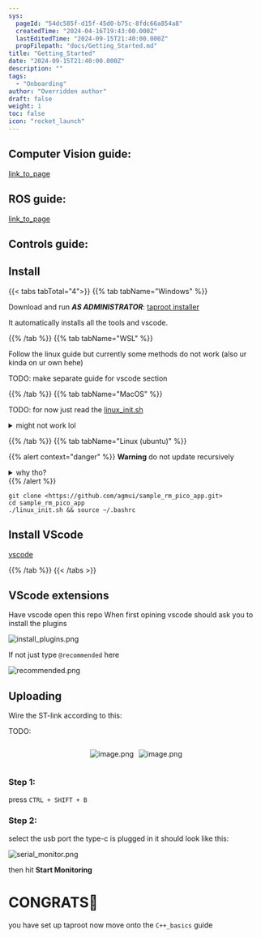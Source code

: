 ```yaml
---
sys:
  pageId: "54dc585f-d15f-45d0-b75c-8fdc66a854a8"
  createdTime: "2024-04-16T19:43:00.000Z"
  lastEditedTime: "2024-09-15T21:40:00.000Z"
  propFilepath: "docs/Getting_Started.md"
title: "Getting_Started"
date: "2024-09-15T21:40:00.000Z"
description: ""
tags:
  - "Onboarding"
author: "Overridden author"
draft: false
weight: 1
toc: false
icon: "rocket_launch"
---
```


## Computer Vision guide:

[link_to_page](86d45bc0-388b-4d26-8848-44f255f73d0e)

## ROS guide:

[link_to_page](3c76c1de-ec8f-46d6-8b0a-294005edc2d5)

## Controls guide:

## Install

{{< tabs tabTotal="4">}}
{{% tab tabName="Windows" %}}

Download and run _**AS ADMINISTRATOR**_: [taproot installer](https://github.com/Thornbots/TeachingFreshies/releases/tag/1.0)

It automatically installs all the tools and vscode.

{{% /tab %}}
{{% tab tabName="WSL" %}}

Follow the linux guide but currently some methods do not work (also ur kinda on ur own hehe)

TODO: make separate guide for vscode section

{{% /tab %}}
{{% tab tabName="MacOS" %}}

TODO: for now just read the [linux_init.sh](https://github.com/agmui/sample_rm_pico_app/blob/main/linux_init.sh)

<details>
<summary>might not work lol</summary>

`brew install libusb pkg-config`

Next install: [vscode](https://code.visualstudio.com/Download)

</details>

{{% /tab %}}
{{% tab tabName="Linux (ubuntu)" %}}

{{% alert context="danger" %}}
**Warning** do not update recursively
<details>
<summary>why tho?</summary>
There are some submodules that may go on for a while (like tinyusb) and I highly
recommend you don't need to get them.
If you want to see what submodules I update just look in `linux_init.sh`
</details>
{{% /alert %}}

```shell
git clone <https://github.com/agmui/sample_rm_pico_app.git>
cd sample_rm_pico_app
./linux_init.sh && source ~/.bashrc
```

## Install VScode

[vscode](https://code.visualstudio.com/Download)

{{% /tab %}}
{{< /tabs >}}

## VScode extensions

Have vscode open this repo
When first opining vscode should ask you to install the plugins

![install_plugins.png](https://prod-files-secure.s3.us-west-2.amazonaws.com/d518164a-d88e-44d1-a4ee-3adb3bd8bce0/89bd30f0-1825-4e77-867b-0a41ce370880/install_plugins.png?X-Amz-Algorithm=AWS4-HMAC-SHA256&X-Amz-Content-Sha256=UNSIGNED-PAYLOAD&X-Amz-Credential=ASIAZI2LB466SE5GPHUE%2F20250206%2Fus-west-2%2Fs3%2Faws4_request&X-Amz-Date=20250206T050759Z&X-Amz-Expires=3600&X-Amz-Security-Token=IQoJb3JpZ2luX2VjED0aCXVzLXdlc3QtMiJHMEUCIGpE%2BCCIuJtkQ2c%2FPauSlLdZ286Y4HXj5U9pZ25b%2B8KWAiEAxiqy4Nsuz1J2juc6DBEKqzFhEfpTMHLK7PNPEmuuYf0q%2FwMIVhAAGgw2Mzc0MjMxODM4MDUiDEjCUMmXUW677DDz%2BircA8%2F53FTQhAYplZb8S%2B0TgVgrEF9JFubtSodpEEv5dpBRg29kjZRWRBGrQYpeGgSdaWfkIflt5mvluS0d%2BGuP%2FJPvaIB6R0dWcdUh8RNiUx7UUk2MRbRobtaj2YrBfIEKcQUGrfwjtZ1udf0RmmmJJepuE%2FszjgMbIfV%2BpU85nSOFxOdUQfJnzh7Qkd8T813hdAt7T%2FzfE5uqmywPfv6CUEo6UW6Cp13ttB9%2FrH8F8xS28eQbJ7T7tbos0U4WlSPHMf3ZKsprP2%2F8WFcMekDkWnirM6QfUeBanLU38Ri%2B8Dccsa90SzAjJIlRqdNPJymBg5LZuj7JJOG%2Bta8hUgpu3YJg04V%2BzVNjOBZ9eDheuG4SCh4ZMUiuObJeyI73xGHfesRv16sViPpK%2B6NchYHCQ4v9Qg%2FCza63cRH%2FqNuD9T8%2BPukBy24VGKQP0Bl%2BZ5cZb748dleJr6ut7EdqYi4m3vhY9HTjG7DJnhzOxgkI4IJBgrJv7snaotqbLeNae4uE4Lr5%2FP%2FK4quep80YiClKxXBetli2r%2Bh29rIoX8hVCmMaG%2FlJ2yLy3mVHO1rHDbC5kf%2BTHvFtAz2vl9kXrFhgCt7rjVm4TRhVBqFnvg9j9qrRLWEt4VsasYGO%2F%2Fg2ML%2F9kL0GOqUBjXgxfsSZGD%2B8zWyuUCrFYAE7%2BWXaFFYi0ZGXm5wgKFGy7AIFQ74WkeNJv2vrUzQhn2QK5X7PlTeB0Je%2FEzWPVwc2ZYG1FFzA6geI%2B4IX0y5sIXvSDiv8Z9LmH8ADvb0l8eqcmcCzOILqhAnhmF6sfQ2aXzklB30cbJ3n3gEt2V8%2FufZRaZQAFxOKpoqNsSQWBWy5%2BG44NVTZIbk5F9gu7Lnns6Ne&X-Amz-Signature=4862006d5afedb9d422583e51740ae9a6e6f111b98a86a275d179a303f94ee3f&X-Amz-SignedHeaders=host&x-id=GetObject)

If not just type `@recommended` here  

![recommended.png](https://prod-files-secure.s3.us-west-2.amazonaws.com/d518164a-d88e-44d1-a4ee-3adb3bd8bce0/61e661e9-5d85-4dfc-be0d-8d2097a5e793/recommended.png?X-Amz-Algorithm=AWS4-HMAC-SHA256&X-Amz-Content-Sha256=UNSIGNED-PAYLOAD&X-Amz-Credential=ASIAZI2LB466SE5GPHUE%2F20250206%2Fus-west-2%2Fs3%2Faws4_request&X-Amz-Date=20250206T050759Z&X-Amz-Expires=3600&X-Amz-Security-Token=IQoJb3JpZ2luX2VjED0aCXVzLXdlc3QtMiJHMEUCIGpE%2BCCIuJtkQ2c%2FPauSlLdZ286Y4HXj5U9pZ25b%2B8KWAiEAxiqy4Nsuz1J2juc6DBEKqzFhEfpTMHLK7PNPEmuuYf0q%2FwMIVhAAGgw2Mzc0MjMxODM4MDUiDEjCUMmXUW677DDz%2BircA8%2F53FTQhAYplZb8S%2B0TgVgrEF9JFubtSodpEEv5dpBRg29kjZRWRBGrQYpeGgSdaWfkIflt5mvluS0d%2BGuP%2FJPvaIB6R0dWcdUh8RNiUx7UUk2MRbRobtaj2YrBfIEKcQUGrfwjtZ1udf0RmmmJJepuE%2FszjgMbIfV%2BpU85nSOFxOdUQfJnzh7Qkd8T813hdAt7T%2FzfE5uqmywPfv6CUEo6UW6Cp13ttB9%2FrH8F8xS28eQbJ7T7tbos0U4WlSPHMf3ZKsprP2%2F8WFcMekDkWnirM6QfUeBanLU38Ri%2B8Dccsa90SzAjJIlRqdNPJymBg5LZuj7JJOG%2Bta8hUgpu3YJg04V%2BzVNjOBZ9eDheuG4SCh4ZMUiuObJeyI73xGHfesRv16sViPpK%2B6NchYHCQ4v9Qg%2FCza63cRH%2FqNuD9T8%2BPukBy24VGKQP0Bl%2BZ5cZb748dleJr6ut7EdqYi4m3vhY9HTjG7DJnhzOxgkI4IJBgrJv7snaotqbLeNae4uE4Lr5%2FP%2FK4quep80YiClKxXBetli2r%2Bh29rIoX8hVCmMaG%2FlJ2yLy3mVHO1rHDbC5kf%2BTHvFtAz2vl9kXrFhgCt7rjVm4TRhVBqFnvg9j9qrRLWEt4VsasYGO%2F%2Fg2ML%2F9kL0GOqUBjXgxfsSZGD%2B8zWyuUCrFYAE7%2BWXaFFYi0ZGXm5wgKFGy7AIFQ74WkeNJv2vrUzQhn2QK5X7PlTeB0Je%2FEzWPVwc2ZYG1FFzA6geI%2B4IX0y5sIXvSDiv8Z9LmH8ADvb0l8eqcmcCzOILqhAnhmF6sfQ2aXzklB30cbJ3n3gEt2V8%2FufZRaZQAFxOKpoqNsSQWBWy5%2BG44NVTZIbk5F9gu7Lnns6Ne&X-Amz-Signature=4063cb63118b53463c00c18d2bcf5b62fb71d9a19a7201f3f2de1c96d18edb52&X-Amz-SignedHeaders=host&x-id=GetObject)

## Uploading

Wire the ST-link according to this:

TODO:

<div style="display: flex;flex-direction: row; column-gap:10px; max-width: 630px;justify-content: center;">
<div>

![image.png](https://prod-files-secure.s3.us-west-2.amazonaws.com/d518164a-d88e-44d1-a4ee-3adb3bd8bce0/210ecb78-1116-4d7b-b9b7-2292f66fa2c2/image.png?X-Amz-Algorithm=AWS4-HMAC-SHA256&X-Amz-Content-Sha256=UNSIGNED-PAYLOAD&X-Amz-Credential=ASIAZI2LB466UI6N66YE%2F20250206%2Fus-west-2%2Fs3%2Faws4_request&X-Amz-Date=20250206T050802Z&X-Amz-Expires=3600&X-Amz-Security-Token=IQoJb3JpZ2luX2VjED0aCXVzLXdlc3QtMiJHMEUCIQDTZa%2F9E1TGltE2DwNH8mPjjU097CEZvo7YdkmgNSdfgAIgF5%2FfXeq1ZH6s1Qm2gTmCIQAmJeovnq%2FN2PgQxgao040q%2FwMIVhAAGgw2Mzc0MjMxODM4MDUiDJktR5d0%2F42N%2BhEDLSrcAxNoUUP2hWJJlQDf88Ho3EJtrFNK656cnEfmJ5N3apG6LoaUTDFemCbAbWahkyFYp%2Fv9WUOvhMflq4bUjIUFVGD0j9878m1AgSSSd1ngPH1I8SRMO%2BWbZCd9LULKPBur65tOm2yhn2Kk9kNzOdWUiUbcGEHgEQ%2Byx4orMqmiRcKtXW%2Bu3Z4KFAVhyAkR%2FaIXHXex6wTrAkgkR7rInjccIay8QXnXd61vZKwkqV5rSXoLxIWGRxhnXSEocCotnnugrh74QzCAyEGFWoQt3rBDWxHnNbL6STR3EYKxHVYZe%2F64u0UWp0Qt%2FWAE4jCU%2F1ihZZsSWJ9Wg9H%2Bm4hIe8KvXCp5zDFWSjL%2BzvAHeL3aLpV3WHo8Y37Ge0SAPQ0F0uUw8vTAXTAN4dJLKWMo5rMBSoRMYIqR2sX6JLaljsp6u71ssBnvi4fcho5KzrifKKyU7ZYERGD%2FBX1E11log5oCxOSs%2B6vesX2B5pCvverRvAwr6gHK%2Fyp7sbvXwl2r4MOJTRvijXNHf3EcY%2BD2NbaIeLTHG9Kiyvq1opNtSSx4w5cSA0LXluMOdVVVGJ4VXJr2Nfl%2BMD448THnHZjC%2BeHYpe6AS66sdeUDJ2lhPGR2fcZYWv%2FJCmB8uxK93YcjMN39kL0GOqUB1F9yHTQXtYcCM0v%2BuGXKzck8%2B9Obff%2FWvrdJGfoPXsdyF7JOUtf%2B6H60o0d2fNH%2F00FH12xIzWgK3iyYtynyHV8RYTh6605iF1Wn4uzqDH1hZzV4SnoniMSH44rV0pKFV1ot65T9LWDSCF7AWfZZeztOSxfiFSQwo2LY6XujAgucm2o25rzox1D%2FGgmmeHbMc2zprC6QUMhE4v3UhoF0G4RNAZf9&X-Amz-Signature=e277ff648d484d779a25fecd4bf89cd8efe98b369006a4579719c64c4229553b&X-Amz-SignedHeaders=host&x-id=GetObject)

</div>
<div>

![image.png](https://prod-files-secure.s3.us-west-2.amazonaws.com/d518164a-d88e-44d1-a4ee-3adb3bd8bce0/33a0fd0f-8ca6-4a86-8e09-26e95ded1fff/image.png?X-Amz-Algorithm=AWS4-HMAC-SHA256&X-Amz-Content-Sha256=UNSIGNED-PAYLOAD&X-Amz-Credential=ASIAZI2LB466Y36DNWRU%2F20250206%2Fus-west-2%2Fs3%2Faws4_request&X-Amz-Date=20250206T050803Z&X-Amz-Expires=3600&X-Amz-Security-Token=IQoJb3JpZ2luX2VjED0aCXVzLXdlc3QtMiJHMEUCIHLuyB%2BebbP5m7zexO0812C5sMXq8ts1%2FkplKRYcyKfEAiEA%2FnhCDql76%2FBJ1ZSlyp7O4eXGOZPy96nXMxL2clwftJoq%2FwMIVhAAGgw2Mzc0MjMxODM4MDUiDBFB5RknsUf4GVfmFircA4s92wEnBzeHoMtA1nQgg5P2%2BgcbDZwKtbLmwaF3%2BdAVweMFfB4tAQOtLNkG9hJUYpYDFoDvZPup7AuGN4QtVvwomRDnXC3DWDHmMamsKRyIu60EQMxlz1ag8Wxd2oVj6EtSp4TvSb4w9bEF5t4zbsySEr7q%2FviZluR2%2FUhyedb0EZFPSXN2Xqa2%2BIsAdRcSqO5mffu6GiYZSQpVruC82e6iEQgJS%2FOkPDu8Mx6TXEinCDXVUDuvQLeLtRMgkC%2Bc8t%2Fwi1vxSGQ4g6GrFIw%2F6aQq2yq49nS3z%2BuOwg0Mh7z8z081sKKCG6ywbAKQ1Uewv%2BJAz8MuGYU76RSpTSJWd9T8dke3pmqgH%2FBr49KnzzFvZp3h9p3OkqVmDIFWxKPdER5rUZJdkpFf9l6%2BUS9FAdO4uKAUYFYSWonlMisfp14q3ZK2PuoAZn%2BNbGukQEqJPSs0y4tvS6AF4NzEOToqBUjkrWtIG3TQWKoGKo2dV5ovJ6%2FW%2FR9HdSZUmccSIeR3srFJF5LD7PTd8oSB3x%2F1ytVe%2FTaRxpi8Io3dui3c7JCoHhlcQAyBFMedx5C%2FjF%2FkNdzXmCvtnIR85re98MU9h7KoWebtwsaHPLQSt%2B70km%2FjI1Q6uDhjwjsMwsIEMNj9kL0GOqUBB0MyHqxyquDXERP3jKxbd4GWi2t9wLVJMH6fKsprZJb2qzy58wEtNpzEIPg%2BiFfCR5wHEonJCpYPu8DvDpuwP%2Fuzq%2FIEpPEC5%2F18uSrUlheNMa1PsoAwlcRL2bqZjXWjU9GejdHMuiDOcCfsfim%2FsWImaoMrbb9AXt6FYGKzJSnQ3TaNbriIoZfmteG62vqra6yLEbLhDz6l7dfli6LOvymRrR7k&X-Amz-Signature=faa14d5d012f5b83f2ca244d72624c775c927c3851fcda981c69c622658b1506&X-Amz-SignedHeaders=host&x-id=GetObject)

</div>
</div>

### Step 1:

press `CTRL + SHIFT + B`

### Step 2:

select the usb port the type-c is plugged in it should look like this:

![serial_monitor.png](https://prod-files-secure.s3.us-west-2.amazonaws.com/d518164a-d88e-44d1-a4ee-3adb3bd8bce0/f03f4774-05d4-4393-b6a0-d5efb6d315ab/serial_monitor.png?X-Amz-Algorithm=AWS4-HMAC-SHA256&X-Amz-Content-Sha256=UNSIGNED-PAYLOAD&X-Amz-Credential=ASIAZI2LB466SE5GPHUE%2F20250206%2Fus-west-2%2Fs3%2Faws4_request&X-Amz-Date=20250206T050759Z&X-Amz-Expires=3600&X-Amz-Security-Token=IQoJb3JpZ2luX2VjED0aCXVzLXdlc3QtMiJHMEUCIGpE%2BCCIuJtkQ2c%2FPauSlLdZ286Y4HXj5U9pZ25b%2B8KWAiEAxiqy4Nsuz1J2juc6DBEKqzFhEfpTMHLK7PNPEmuuYf0q%2FwMIVhAAGgw2Mzc0MjMxODM4MDUiDEjCUMmXUW677DDz%2BircA8%2F53FTQhAYplZb8S%2B0TgVgrEF9JFubtSodpEEv5dpBRg29kjZRWRBGrQYpeGgSdaWfkIflt5mvluS0d%2BGuP%2FJPvaIB6R0dWcdUh8RNiUx7UUk2MRbRobtaj2YrBfIEKcQUGrfwjtZ1udf0RmmmJJepuE%2FszjgMbIfV%2BpU85nSOFxOdUQfJnzh7Qkd8T813hdAt7T%2FzfE5uqmywPfv6CUEo6UW6Cp13ttB9%2FrH8F8xS28eQbJ7T7tbos0U4WlSPHMf3ZKsprP2%2F8WFcMekDkWnirM6QfUeBanLU38Ri%2B8Dccsa90SzAjJIlRqdNPJymBg5LZuj7JJOG%2Bta8hUgpu3YJg04V%2BzVNjOBZ9eDheuG4SCh4ZMUiuObJeyI73xGHfesRv16sViPpK%2B6NchYHCQ4v9Qg%2FCza63cRH%2FqNuD9T8%2BPukBy24VGKQP0Bl%2BZ5cZb748dleJr6ut7EdqYi4m3vhY9HTjG7DJnhzOxgkI4IJBgrJv7snaotqbLeNae4uE4Lr5%2FP%2FK4quep80YiClKxXBetli2r%2Bh29rIoX8hVCmMaG%2FlJ2yLy3mVHO1rHDbC5kf%2BTHvFtAz2vl9kXrFhgCt7rjVm4TRhVBqFnvg9j9qrRLWEt4VsasYGO%2F%2Fg2ML%2F9kL0GOqUBjXgxfsSZGD%2B8zWyuUCrFYAE7%2BWXaFFYi0ZGXm5wgKFGy7AIFQ74WkeNJv2vrUzQhn2QK5X7PlTeB0Je%2FEzWPVwc2ZYG1FFzA6geI%2B4IX0y5sIXvSDiv8Z9LmH8ADvb0l8eqcmcCzOILqhAnhmF6sfQ2aXzklB30cbJ3n3gEt2V8%2FufZRaZQAFxOKpoqNsSQWBWy5%2BG44NVTZIbk5F9gu7Lnns6Ne&X-Amz-Signature=e5251157453e40e16b93ed61aef82af0e2cd53a9caa58bc548e3d361ab6bd8c0&X-Amz-SignedHeaders=host&x-id=GetObject)

then hit **Start Monitoring**

# CONGRATS🎉

you have set up taproot now move onto the `C++_basics` guide
